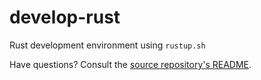 # develop-rust

Rust development environment using `rustup.sh`

Have questions? Consult the [source repository's README](https://github.com/slogsdon/develop-on-docker/blob/master/README.md).
